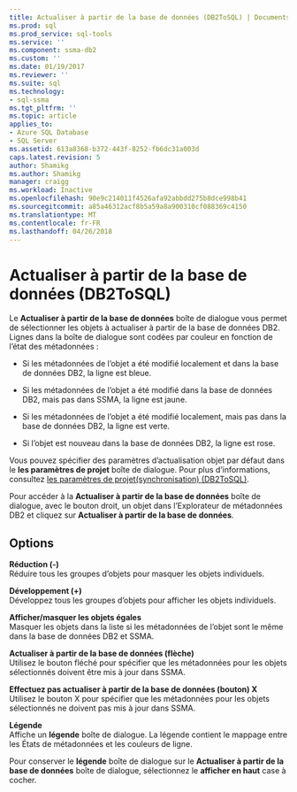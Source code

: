 ```yaml
---
title: Actualiser à partir de la base de données (DB2ToSQL) | Documents Microsoft
ms.prod: sql
ms.prod_service: sql-tools
ms.service: ''
ms.component: ssma-db2
ms.custom: ''
ms.date: 01/19/2017
ms.reviewer: ''
ms.suite: sql
ms.technology:
- sql-ssma
ms.tgt_pltfrm: ''
ms.topic: article
applies_to:
- Azure SQL Database
- SQL Server
ms.assetid: 613a8368-b372-443f-8252-fb6dc31a003d
caps.latest.revision: 5
author: Shamikg
ms.author: Shamikg
manager: craigg
ms.workload: Inactive
ms.openlocfilehash: 90e9c214011f4526afa92abbdd275b8dce998b41
ms.sourcegitcommit: a85a46312acf8b5a59a8a900310cf088369c4150
ms.translationtype: MT
ms.contentlocale: fr-FR
ms.lasthandoff: 04/26/2018
---
```

# <a name="refresh-from-database-db2tosql"></a>Actualiser à partir de la base de données (DB2ToSQL)
Le **Actualiser à partir de la base de données** boîte de dialogue vous permet de sélectionner les objets à actualiser à partir de la base de données DB2. Lignes dans la boîte de dialogue sont codées par couleur en fonction de l’état des métadonnées :  
  
-   Si les métadonnées de l’objet a été modifié localement et dans la base de données DB2, la ligne est bleue.  
  
-   Si les métadonnées de l’objet a été modifié dans la base de données DB2, mais pas dans SSMA, la ligne est jaune.  
  
-   Si les métadonnées de l’objet a été modifié localement, mais pas dans la base de données DB2, la ligne est verte.  
  
-   Si l’objet est nouveau dans la base de données DB2, la ligne est rose.  
  
Vous pouvez spécifier des paramètres d’actualisation objet par défaut dans le **les paramètres de projet** boîte de dialogue. Pour plus d’informations, consultez [les paramètres de projet&#40;synchronisation&#41; &#40;DB2ToSQL&#41;](../../ssma/db2/project-settings-synchronization-db2tosql.md).  
  
Pour accéder à la **Actualiser à partir de la base de données** boîte de dialogue, avec le bouton droit, un objet dans l’Explorateur de métadonnées DB2 et cliquez sur **Actualiser à partir de la base de données**.  
  
## <a name="options"></a>Options  
**Réduction (-)**  
Réduire tous les groupes d’objets pour masquer les objets individuels.  
  
**Développement (+)**  
Développez tous les groupes d’objets pour afficher les objets individuels.  
  
**Afficher/masquer les objets égales**  
Masquer les objets dans la liste si les métadonnées de l’objet sont le même dans la base de données DB2 et SSMA.  
  
**Actualiser à partir de la base de données (flèche)**  
Utilisez le bouton fléché pour spécifier que les métadonnées pour les objets sélectionnés doivent être mis à jour dans SSMA.  
  
**Effectuez pas actualiser à partir de la base de données (bouton) X**  
Utilisez le bouton X pour spécifier que les métadonnées pour les objets sélectionnés ne doivent pas mis à jour dans SSMA.  
  
**Légende**  
Affiche un **légende** boîte de dialogue. La légende contient le mappage entre les États de métadonnées et les couleurs de ligne.  
  
Pour conserver le **légende** boîte de dialogue sur le **Actualiser à partir de la base de données** boîte de dialogue, sélectionnez le **afficher en haut** case à cocher.  
  
